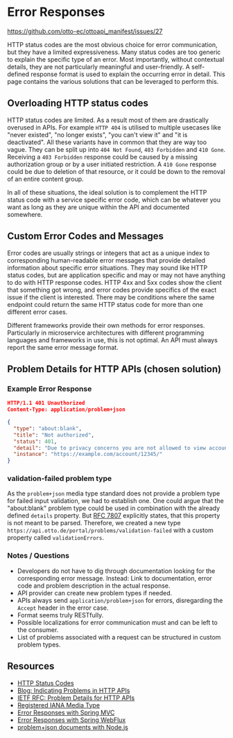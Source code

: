 # Error Responses

<https://github.com/otto-ec/ottoapi_manifest/issues/27>

HTTP status codes are the most obvious choice for error communication, but they have a limited expressiveness. Many status codes are too generic to explain the specific type of an error. Most importantly, without contextual details, they are not particularly meaningful and user-friendly.
A self-defined response format is used to explain the occurring error in detail.
This page contains the various solutions that can be leveraged to perform this.

## Overloading HTTP status codes

HTTP status codes are limited. As a result most of them are drastically overused in APIs. For example `HTTP 404` is utilised to multiple usecases like "never existed", "no longer exists", "you can't view it" and "it is deactivated". All these variants have in common that they are way too vague. They can be split up into `404 Not Found`, `403 Forbidden` and `410 Gone`. Receiving a `403 Forbidden` response could be caused by a missing authorization group or by a user initiated restriction. A `410 Gone` response could be due to deletion of that resource, or it could be down to the removal of an entire content group.

In all of these situations, the ideal solution is to complement the HTTP status code with a service specific error code, which can be whatever you want as long as they are unique within the API and documented somewhere.

## Custom Error Codes and Messages

Error codes are usually strings or integers that act as a unique index to corresponding human-readable error messages that provide detailed information about specific error situations.
They may sound like HTTP status codes, but are application specific and may or may not have anything to do with HTTP response codes. HTTP 4xx and 5xx codes show the client that something got wrong, and error codes provide specifics of the exact issue if the client is interested. There may be conditions where the same endpoint could return the same HTTP status code for more than one different error cases.

Different frameworks provide their own methods for error responses. Particularly in microservice architectures with different programming languages and frameworks in use, this is not optimal. An API must always report the same error message format.

## Problem Details for HTTP APIs (chosen solution)

### Example Error Response

```json
HTTP/1.1 401 Unauthorized
Content-Type: application/problem+json

{
  "type": "about:blank",
  "title": "Not authorized",
  "status": 401,
  "detail": "Due to privacy concerns you are not allowed to view account details of others.",
  "instance": "https://example.com/account/12345/"
}
```

### validation-failed problem type

As the `problem+json` media type standard does not provide a problem type for failed input validation, we had to establish one.
One could argue that the "about:blank" problem type could be used in combination with the already defined `details` property. But [RFC 7807](https://tools.ietf.org/html/rfc7807) explicitly states, that this property is not meant to be parsed.
Therefore, we created a new type `https://api.otto.de/portal/problems/validation-failed` with a custom property called `validationErrors`.

### Notes / Questions

- Developers do not have to dig through documentation looking for the corresponding error message. Instead: Link to documentation, error code and problem description in the actual response.
- API provider can create new problem types if needed.
- APIs always send `application/problem+json` for errors, disregarding the `Accept` header in the error case.
- Format seems truly RESTfully.
- Possible localizations for error communication must and can be left to the consumer.
- List of problems associated with a request can be structured in custom problem types.

## Resources

- [HTTP Status Codes](https://httpstatuses.com)
- [Blog: Indicating Problems in HTTP APIs](https://www.mnot.net/blog/2013/05/15/http_problem)
- [IETF RFC: Problem Details for HTTP APIs](https://tools.ietf.org/html/rfc7807)
- [Registered IANA Media Type](https://www.iana.org/assignments/media-types/application/problem+json)
- [Error Responses with Spring MVC](https://docs.spring.io/spring-framework/reference/web/webmvc/mvc-ann-rest-exceptions.html)
- [Error Responses with Spring WebFlux](https://docs.spring.io/spring-framework/reference/web/webflux/ann-rest-exceptions.html)
- [problem+json documents with Node.js](https://www.npmjs.com/package/problem-json)
